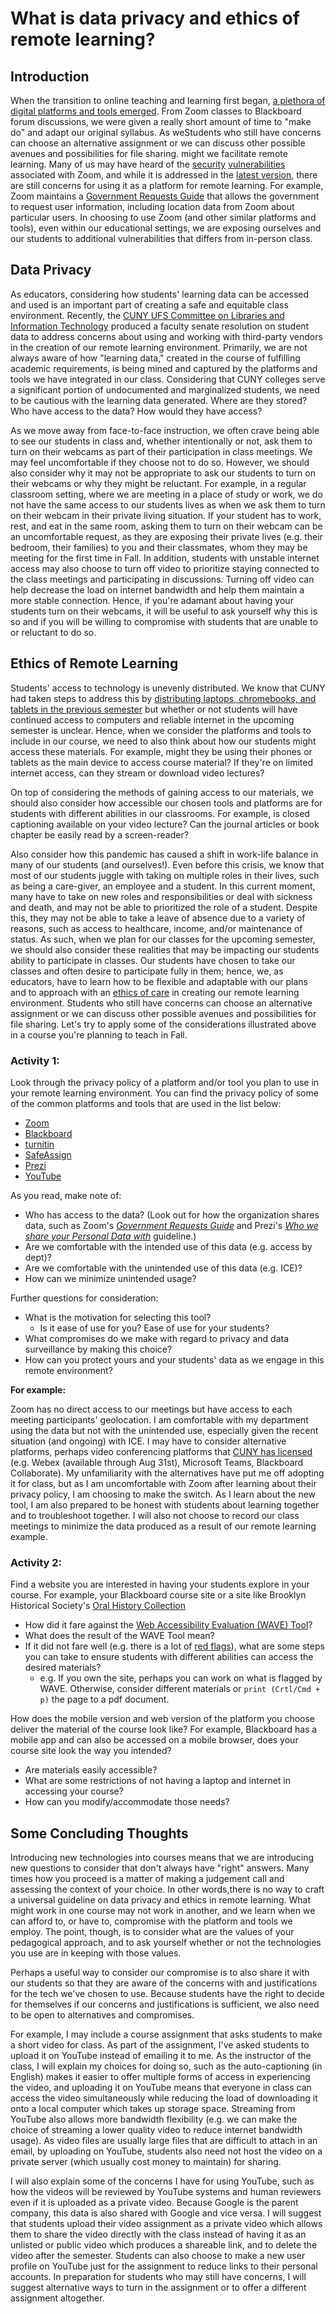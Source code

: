 # What is data privacy and ethics of remote learning? 

## Introduction

When the transition to online teaching and learning first began, [a plethora of digital platforms and tools emerged](https://thejournal.com/articles/2020/03/13/free-resources-ed-tech-companies-step-up-during-coronavirus-outbreak.aspx?s=the_it_260320&oly_enc_id=6323B4729901J1A). From Zoom classes to Blackboard forum discussions, we were given a really short amount of time to "make do" and adapt our original syllabus. As weStudents who still have concerns can choose an alternative assignment or we can discuss other possible avenues and possibilities for file sharing.  might we facilitate remote learning. Many of us may have heard of the [security](https://www.edsurge.com/news/2020-03-27-holding-class-on-zoom-beware-of-these-hacks-hijinks-and-hazards) [vulnerabilities](https://www.wordfence.com/blog/2020/04/safety-and-security-while-video-conferencing/) associated with Zoom, and while it is addressed in the [latest version](https://blog.zoom.us/wp-content/uploads/2020/07/Security-90-day-Plan-Key-Updates.pdf), there are still concerns for using it as a platform for remote learning. For example, Zoom maintains a [Government Requests Guide](https://zoom.us/docs/en-us/government-requests-guide.html) that allows the government to request user information, including location data from Zoom about particular users. In choosing to use Zoom (and other similar platforms and tools), even within our educational settings, we are exposing ourselves and our students to additional vulnerabilities that differs from in-person class.

## Data Privacy

As educators, considering how students' learning data can be accessed and used is an important part of creating a safe and equitable class environment. Recently, the [CUNY UFS Committee on Libraries and Information Technology](http://www1.cuny.edu/sites/cunyufs/committees/senate/standing/libraries-it/meetings-2019-2020/) produced a faculty senate resolution on student data to address concerns about using and working with third-party vendors in the creation of our remote learning environment. Primarily, we are not always aware of how "learning data," created in the course of fulfilling academic requirements, is being mined and captured by the platforms and tools we have integrated in our class. Considering that CUNY colleges serve a significant portion of undocumented and marginalized students, we need to be cautious with the learning data generated. Where are they stored? Who have access to the data? How would they have access?  

As we move away from face-to-face instruction, we often crave being able to see our students in class and, whether intentionally or not, ask them to turn on their webcams as part of their participation in class meetings. We may feel uncomfortable if they choose not to do so. However, we should also consider why it may not be appropriate to ask our students to turn on their webcams or why they might be reluctant. For example, in a regular classroom setting, where we are meeting in a place of study or work, we do not have the same access to our students lives as when we ask them to turn on their webcam in their private living situation. If your student has to work, rest, and eat in the same room, asking them to turn on their webcam can be an uncomfortable request, as they are exposing their private lives (e.g. their bedroom, their families) to you and their classmates, whom they may be meeting for the first time in Fall. In addition, students with unstable internet access may also choose to turn off video to prioritize staying connected to the class meetings and participating in discussions. Turning off video can help decrease the load on internet bandwidth and help them maintain a more stable connection. Hence, if you're adamant about having your students turn on their webcams, it will be useful to ask yourself why this is so and if you will be willing to compromise with students that are unable to or reluctant to do so.

## Ethics of Remote Learning 

Students' access to technology is unevenly distributed. We know that CUNY had taken steps to address this by [distributing laptops, chromebooks, and tablets in the previous semester](https://twitter.com/CUNY/status/1243611257686626306?s=20) but whether or not students will have continued access to computers and reliable internet in the upcoming semester is unclear. Hence, when we consider the platforms and tools to include in our course, we need to also think about how our students might access these materials. For example, might they be using their phones or tablets as the main device to access course material? If they're on limited internet access, can they stream or download video lectures?  

On top of considering the methods of gaining access to our materials, we should also consider how accessible our chosen tools and platforms are for students with different abilities in our classrooms. For example, is closed captioning available on your video lecture? Can the journal articles or book chapter be easily read by a screen-reader?  

Also consider how this pandemic has caused a shift in work-life balance in many of our students (and ourselves!). Even before this crisis, we know that most of our students juggle with taking on multiple roles in their lives, such as being a care-giver, an employee and a student. In this current moment, many have to take on new roles and responsibilities or deal with sickness and death, and may not be able to prioritized the role of a student. Despite this, they may not be able to take a leave of absence due to a variety of reasons, such as access to healthcare, income, and/or maintenance of status. As such, when we plan for our classes for the upcoming semester, we should also consider these realities that may be impacting our students ability to participate in classes. Our students have chosen to take our classes and often desire to participate fully in them; hence, we, as educators, have to learn how to be flexible and adaptable with our plans and to approach with an [ethics of care](https://www.tandfonline.com/doi/full/10.1080/14649357.2020.1757891) in creating our remote learning environment. 
Students who still have concerns can choose an alternative assignment or we can discuss other possible avenues and possibilities for file sharing. 
Let's try to apply some of the considerations illustrated above in a course you're planning to teach in Fall. 

### Activity 1:
Look through the privacy policy of a platform and/or tool you plan to use in your remote learning environment. You can find the privacy policy of some of the common platforms and tools that are used in the list below:  

- [Zoom](https://zoom.us/privacy)
- [Blackboard](https://help.blackboard.com/Privacy_Statement)
- [turnitin](https://help.turnitin.com/Privacy_and_Security/Privacy_and_Security.htm)
- [SafeAssign](http://www.blackboard.com/legal/cookies-privacy-safeassign.aspx)
- [Prezi](https://prezi.com/privacy-policy/201910_NL/)
- [YouTube](https://support.google.com/youtube/answer/9315727?hl=en&ref_topic=9386940)

As you read, make note of: 
- Who has access to the data? (Look out for how the organization shares data, such as Zoom's *[Government Requests Guide](https://zoom.us/docs/en-us/government-requests-guide.html)* and Prezi's *[Who we share your Personal Data with](https://prezi.com/privacy-policy/201910_NL)* guideline.)
- Are we comfortable with the intended use of this data (e.g. access by dept)? 
- Are we comfortable with the unintended use of this data (e.g. ICE)? 
- How can we minimize unintended usage?

Further questions for consideration:
- What is the motivation for selecting this tool? 
    - Is it ease of use for you? Ease of use for your students? 
- What compromises do we make with regard to privacy and data surveillance by making this choice? 
- How can you protect yours and your students' data as we engage in this remote environment?

**For example:**

Zoom has no direct access to our meetings but have access to each meeting participants' geolocation. I am comfortable with my department using the data but not with the unintended use, especially given the recent situation (and ongoing) with ICE. I may have to consider alternative platforms, perhaps video conferencing platforms that [CUNY has licensed](https://www.cuny.edu/about/administration/offices/cis/it-resources-for-remote-work-teaching/) (e.g. Webex (available through Aug 31st), Microsoft Teams, Blackboard Collaborate). My unfamiliarity with the alternatives have put me off adopting it for class, but as I am uncomfortable with Zoom after learning about their privacy policy, I am choosing to make the switch. As I learn about the new tool, I am also prepared to be honest with students about learning together and to troubleshoot together. I will also not choose to record our class meetings to minimize the data produced as a result of our remote learning example.

### Activity 2: 
Find a website you are interested in having your students explore in your course. For example, your Blackboard course site or a site like Brooklyn Historical Society's [Oral History Collection](https://oralhistory.brooklynhistory.org/collections/crossing-borders-bridging-generations-oral-history-collection/)
- How did it fare against the [Web Accessibility Evaluation (WAVE) Tool](https://wave.webaim.org/)?   
- What does the result of the WAVE Tool mean? 
- If it did not fare well (e.g. there is a lot of [red flags](https://wave.webaim.org/api/docs?format=html)), what are some steps you can take to ensure students with different abilities can access the desired materials?
    - e.g. If you own the site, perhaps you can work on what is flagged by WAVE. Otherwise, consider different materials or `print (Crtl/Cmd + p)` the page to a pdf document.

How does the mobile version and web version of the platform you choose deliver the material of the course look like? For example, Blackboard has a mobile app and can also be accessed on a mobile browser, does your course site look the way you intended? 
- Are materials easily accessible?
- What are some restrictions of not having a laptop and internet in accessing your course? 
- How can you modify/accommodate those needs?  


## Some Concluding Thoughts

Introducing new technologies into courses means that we are introducing new questions to consider that don't always have "right" answers. Many times how you proceed is a matter of making a judgement call and assessing the context of your choice. In other words,there is no way to craft a universal guideline on data privacy and ethics in remote learning. What might work in one course may not work in another, and we learn when we can afford to, or have to, compromise with the platform and tools we employ. The point, though, is to consider what are the values of your pedagogical approach, and to ask yourself whether or not the technologies you use are in keeping with those values.   

Perhaps a useful way to consider our compromise is to also share it with our students so that they are aware of the concerns with and justifications for the tech we've chosen to use. Because students have the right to decide for themselves if our concerns and justifications is sufficient, we also need to be open to alternatives and compromises.   

For example, I may include a course assignment that asks students to make a short video for class. As part of the assignment, I've asked students to upload it on YouTube instead of emailing it to me. As the instructor of the class, I will explain my choices for doing so, such as the auto-captioning (in English) makes it easier to offer multiple forms of access in experiencing the video, and uploading it on YouTube means that everyone in class can access the video simultaneously while reducing the load of downloading it onto a local computer which takes up storage space. Streaming from YouTube also allows more bandwidth flexibility (e.g. we can make the choice of streaming a lower quality video to reduce internet bandwidth usage). As video files are usually large files that are difficult to attach in an email, by uploading on YouTube, students also need not host the video on a private server (which usually cost money to maintain) for sharing.   

I will also explain some of the concerns I have for using YouTube, such as how the videos will be reviewed by YouTube systems and human reviewers even if it is uploaded as a private video. Because Google is the parent company, this data is also shared with Google and vice versa. I will suggest that students upload their video assignment as a private video which allows them to share the video directly with the class instead of having it as an unlisted or public video which produces a shareable link, and to delete the video after the semester. Students can also choose to make a new user profile on YouTube just for the assignment to reduce links to their personal accounts. In preparation for students who may still have concerns, I will suggest alternative ways to turn in the assignment or to offer a different assignment altogether. 
